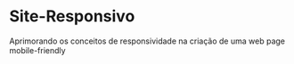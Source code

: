 # Site-Responsivo
Aprimorando os conceitos de responsividade na criação de uma web page mobile-friendly
